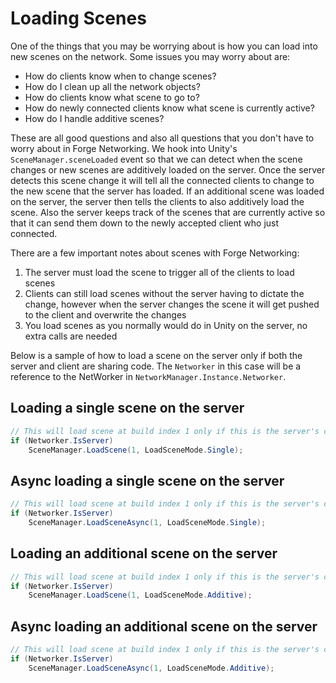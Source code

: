 # Loading Scenes

One of the things that you may be worrying about is how you can load into new scenes on the network. Some issues you may worry about are:

* How do clients know when to change scenes?
* How do I clean up all the network objects?
* How do clients know what scene to go to?
* How do newly connected clients know what scene is currently active?
* How do I handle additive scenes?

These are all good questions and also all questions that you don't have to worry about in Forge Networking. We hook into Unity's `SceneManager.sceneLoaded` event so that we can detect when the scene changes or new scenes are additively loaded on the server. Once the server detects this scene change it will tell all the connected clients to change to the new scene that the server has loaded. If an additional scene was loaded on the server, the server then tells the clients to also additively load the scene. Also the server keeps track of the scenes that are currently active so that it can send them down to the newly accepted client who just connected.

There are a few important notes about scenes with Forge Networking:

1. The server must load the scene to trigger all of the clients to load scenes
2. Clients can still load scenes without the server having to dictate the change, however when the server changes the scene it will get pushed to the client and overwrite the changes
3. You load scenes as you normally would do in Unity on the server, no extra calls are needed

Below is a sample of how to load a scene on the server only if both the server and client are sharing code. The `Networker` in this case will be a reference to the NetWorker in `NetworkManager.Instance.Networker`.

## Loading a single scene on the server

```csharp
// This will load scene at build index 1 only if this is the server's code
if (Networker.IsServer)
    SceneManager.LoadScene(1, LoadSceneMode.Single);
```

## Async loading a single scene on the server

```csharp
// This will load scene at build index 1 only if this is the server's code
if (Networker.IsServer)
    SceneManager.LoadSceneAsync(1, LoadSceneMode.Single);
```

## Loading an additional scene on the server

```csharp
// This will load scene at build index 1 only if this is the server's code
if (Networker.IsServer)
    SceneManager.LoadScene(1, LoadSceneMode.Additive);
```

## Async loading an additional scene on the server

```csharp
// This will load scene at build index 1 only if this is the server's code
if (Networker.IsServer)
    SceneManager.LoadSceneAsync(1, LoadSceneMode.Additive);
```

